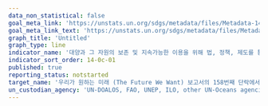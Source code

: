 ```yaml
---
data_non_statistical: false
goal_meta_link: 'https://unstats.un.org/sdgs/metadata/files/Metadata-14-0c-01.pdf'
goal_meta_link_text: 'https://unstats.un.org/sdgs/metadata/files/Metadata-14-0c-01.pdf'
graph_title: 'Untitled'
graph_type: line
indicator_name: '대양과 그 자원의 보존 및 지속가능한 이용을 위해 법, 정책, 제도를 통해 유엔해양법협약에 반영되어 있는 것과 같이 국제법을 이행하기 위한 대양관련 장치를 비준, 적용하고 이행하는 과정에서 진전을 보이는 국가의 수'
indicator_sort_order: 14-0c-01
published: true
reporting_status: notstarted
target_name: '우리가 원하는 미래 (The Future We Want) 보고서의 158번째 단락에서 상기된 대양 및 대양자원의 보전 및 지속가능한 이용을 위한 법적기반을 제시하는 UNCLOS에 반영된 국제법 이행을 통해 대양 및 대양 자원의 보전 및 지속가능한 이용을 개선'
un_custodian_agency: 'UN-DOALOS, FAO, UNEP, ILO, other UN-Oceans agencies'
---
```

